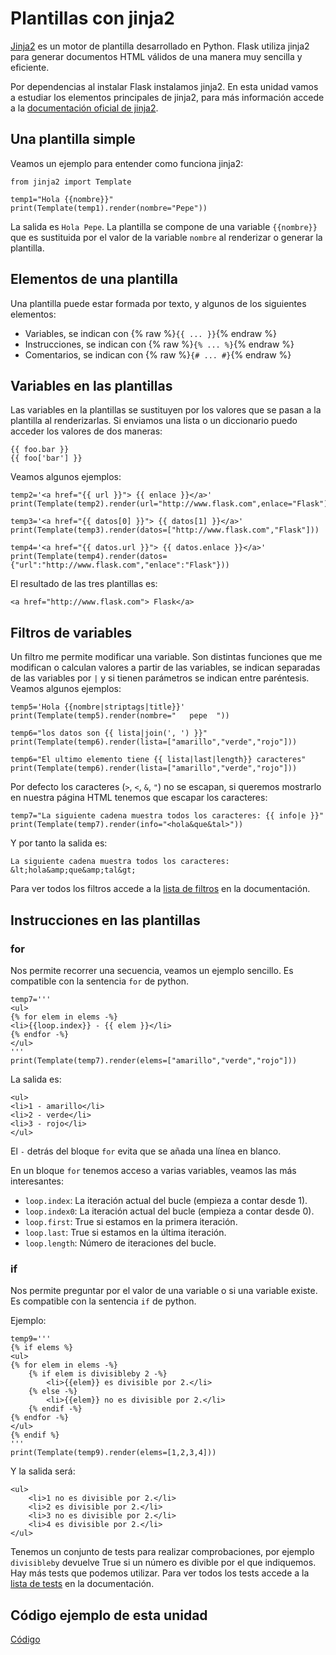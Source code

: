 # Plantillas con jinja2

[Jinja2](http://jinja.pocoo.org) es un motor de plantilla desarrollado en Python. Flask utiliza jinja2 para generar documentos HTML válidos de una manera muy sencilla y eficiente.

Por dependencias al instalar Flask instalamos jinja2. En esta unidad vamos a estudiar los elementos principales de jinja2, para más información accede a la [documentación oficial de jinja2](http://jinja.pocoo.org/docs).

## Una plantilla simple

Veamos un ejemplo para entender como funciona jinja2:

	from jinja2 import Template

	temp1="Hola {{nombre}}"
	print(Template(temp1).render(nombre="Pepe"))

La salida es `Hola Pepe`. La plantilla se compone de una variable `{{nombre}}` que es sustituida por el valor de la variable `nombre` al renderizar o generar la plantilla.

## Elementos de una plantilla

Una plantilla puede estar formada por texto, y algunos de los siguientes elementos:

* Variables, se indican con {% raw %}`{{ ... }}`{% endraw %}
* Instrucciones, se indican con {% raw %}`{% ... %}`{% endraw %}
* Comentarios, se indican con {% raw %}`{# ... #}`{% endraw %}

## Variables en las plantillas

Las variables en la plantillas se sustituyen por los valores que se pasan a la plantilla al renderizarlas. Si enviamos una lista o un diccionario puedo acceder los valores de dos maneras:

	{{ foo.bar }}
	{{ foo['bar'] }}

Veamos algunos ejemplos:

	temp2='<a href="{{ url }}"> {{ enlace }}</a>'
	print(Template(temp2).render(url="http://www.flask.com",enlace="Flask"))	

	temp3='<a href="{{ datos[0] }}"> {{ datos[1] }}</a>'
	print(Template(temp3).render(datos=["http://www.flask.com","Flask"]))	

	temp4='<a href="{{ datos.url }}"> {{ datos.enlace }}</a>'
	print(Template(temp4).render(datos={"url":"http://www.flask.com","enlace":"Flask"}))

El resultado de las tres plantillas es:

	<a href="http://www.flask.com"> Flask</a>

## Filtros de variables

Un filtro me permite modificar una variable. Son distintas funciones que me modifican o calculan valores a partir de las variables, se indican separadas de las variables por `|` y si tienen parámetros se indican entre paréntesis. Veamos algunos ejemplos:

	temp5='Hola {{nombre|striptags|title}}'
	print(Template(temp5).render(nombre="   pepe  "))	

	temp6="los datos son {{ lista|join(', ') }}"
	print(Template(temp6).render(lista=["amarillo","verde","rojo"]))	

	temp6="El ultimo elemento tiene {{ lista|last|length}} caracteres"
	print(Template(temp6).render(lista=["amarillo","verde","rojo"]))

Por defecto los caracteres (`>`, `<`, `&`, `"`) no se escapan, si queremos mostrarlo en nuestra página HTML tenemos que escapar los caracteres:

	temp7="La siguiente cadena muestra todos los caracteres: {{ info|e }}"
	print(Template(temp7).render(info="<hola&que&tal>"))

Y por tanto la salida es:

	La siguiente cadena muestra todos los caracteres: &lt;hola&amp;que&amp;tal&gt;

Para ver todos los filtros accede a la [lista de filtros](http://jinja.pocoo.org/docs/2.9/templates/#builtin-filters) en la documentación.

## Instrucciones en las plantillas

### for

Nos permite recorrer una secuencia, veamos un ejemplo sencillo. Es compatible con la sentencia `for` de python.

	temp7='''
	<ul>
	{% for elem in elems -%}
	<li>{{loop.index}} - {{ elem }}</li>
	{% endfor -%}
	</ul>
	'''
	print(Template(temp7).render(elems=["amarillo","verde","rojo"]))

La salida es:

	<ul>
	<li>1 - amarillo</li>
	<li>2 - verde</li>
	<li>3 - rojo</li>
	</ul>

El `-` detrás del bloque `for` evita que se añada una línea en blanco.

En un bloque `for` tenemos acceso a varias variables, veamos las más interesantes:

* `loop.index`: La iteración actual del bucle (empieza a contar desde 1).
* `loop.index0`: La iteración actual del bucle (empieza a contar desde 0).
* `loop.first`: True si estamos en la primera iteración.
* `loop.last`: True si estamos en la última iteración.
* `loop.length`: Número de iteraciones del bucle.

### if

Nos permite preguntar por el valor de una variable o si una variable existe. Es compatible con la sentencia `if` de python.

Ejemplo:

	temp9='''
	{% if elems %}
	<ul>
	{% for elem in elems -%}
		{% if elem is divisibleby 2 -%}
			<li>{{elem}} es divisible por 2.</li>
		{% else -%}
			<li>{{elem}} no es divisible por 2.</li>
		{% endif -%}
	{% endfor -%}
	</ul>
	{% endif %}
	'''
	print(Template(temp9).render(elems=[1,2,3,4]))

Y la salida será:

	<ul>
		<li>1 no es divisible por 2.</li>
		<li>2 es divisible por 2.</li>
		<li>3 no es divisible por 2.</li>
		<li>4 es divisible por 2.</li>
	</ul>

Tenemos un conjunto de tests para realizar comprobaciones, por ejemplo `divisibleby` devuelve True si un número es divible por el que indiquemos. Hay más tests que podemos utilizar. Para ver todos los tests accede a la [lista de tests](http://jinja.pocoo.org/docs/2.9/templates/#builtin-tests) en la documentación.

## Código ejemplo de esta unidad

[Código](https://github.com/josedom24/curso_flask/tree/master/ejemplos/u14)